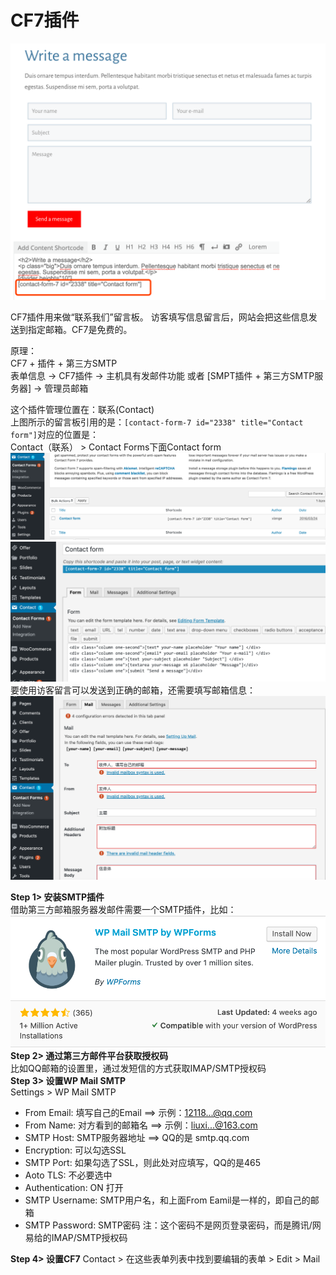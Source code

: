 # CF7插件

![](images/22.png)

CF7插件用来做“联系我们”留言板。 访客填写信息留言后，网站会把这些信息发送到指定邮箱。CF7是免费的。

原理：  
CF7 + 插件 + 第三方SMTP  
表单信息 -&gt; CF7插件 -&gt; 主机具有发邮件功能 或者 \[SMPT插件 + 第三方SMTP服务器\] -&gt; 管理员邮箱

这个插件管理位置在：联系\(Contact\)  
上图所示的留言板引用的是：`[contact-form-7 id="2338" title="Contact form"]`对应的位置是：  
Contact（联系） &gt; Contact Forms下面Contact form  
![](images/23.png)  
![](images/24.png)  
要使用访客留言可以发送到正确的邮箱，还需要填写邮箱信息：  
![](images/25.png)

**Step 1&gt; 安装SMTP插件**  
借助第三方邮箱服务器发邮件需要一个SMTP插件，比如：  
![](images/26.png)
**Step 2&gt; 通过第三方邮件平台获取授权码**  
比如QQ邮箱的设置里，通过发短信的方式获取IMAP/SMTP授权码  
**Step 3&gt; 设置WP Mail SMTP**  
Settings &gt; WP Mail SMTP

* From Email: 填写自己的Email ==&gt; 示例：12118...@qq.com
* From Name: 对方看到的邮箱名 ==&gt; 示例：liuxi...@163.com
* SMTP Host: SMTP服务器地址 ==&gt; QQ的是 smtp.qq.com
* Encryption: 可以勾选SSL
* SMTP Port: 如果勾选了SSL，则此处对应填写，QQ的是465
* Aoto TLS: 不必要选中
* Authentication: ON 打开
* SMTP Username: SMTP用户名，和上面From Eamil是一样的，即自己的邮箱
* SMTP Password: SMTP密码 注：这个密码不是网页登录密码，而是腾讯/网易给的IMAP/SMTP授权码

**Step 4&gt; 设置CF7**
Contact > 在这些表单列表中找到要编辑的表单 > Edit > Mail



